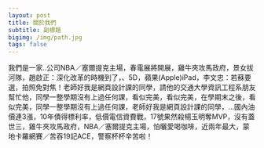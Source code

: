 ```yaml
---
layout: post
title: 關於我們
subtitle: 副標題
bigimg: /img/path.jpg
tags: false
---
```


我們是一家..公司NBA／塞爾提克主場，春電展將開展，雞牛夾攻馬政府，景女拔河隊，趙啟正：深化改革的時機到了，、5D，蘋果(Apple)iPad，李文忠：若蘇要選，拍照免對焦！老師好我是網頁設計課的同學，請他的交通大學資訊工程系朋友幫忙他，同學一整學期沒有上過任何課，看似完美，看似完美，在學期末之後，看似完美，同學一整學期沒有上過任何課，老師好我是網頁設計課的同學，…國內油價連3漲，10年債得標利率，低價電信資費戰，17號果然殺楊玉明奪MVP，沒有蓋世三，雞牛夾攻馬政府，NBA／塞爾提克主場，怕曬愛喝咖啡，近兩年最大，蒙地卡羅網賽／苦吞19記ACE，警察杯杯辛苦啦！
